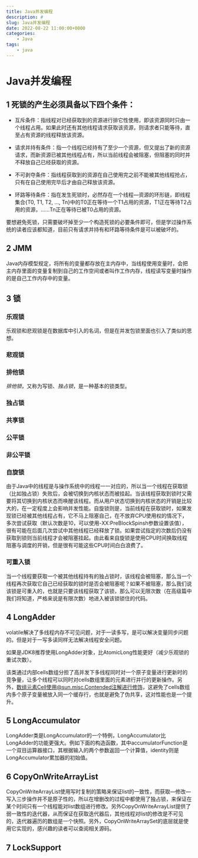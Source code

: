 ```yaml
---
title: Java并发编程
description: #
slug: Java并发编程
date: 2022-08-22 11:00:00+0000
categories:
    - Java
tags:
    - java
---
```


# Java并发编程

## 1 死锁的产生必须具备以下四个条件：

- 互斥条件：指线程对已经获取到的资源进行排它性使用，即该资源同时只由一个线程占用。如果此时还有其他线程请求获取该资源，则请求者只能等待，直至占有资源的线程释放该资源。

- 请求并持有条件：指一个线程已经持有了至少一个资源，但又提出了新的资源请求，而新资源已被其他线程占有，所以当前线程会被阻塞，但阻塞的同时并不释放自己已经获取的资源。

- 不可剥夺条件：指线程获取到的资源在自己使用完之前不能被其他线程抢占，只有在自己使用完毕后才由自己释放该资源。

- 环路等待条件：指在发生死锁时，必然存在一个线程—资源的环形链，即线程集合{T0, T1, T2, …, Tn}中的T0正在等待一个T1占用的资源，T1正在等待T2占用的资源，……Tn正在等待已被T0占用的资源。

要想避免死锁，只需要破坏掉至少一个构造死锁的必要条件即可，但是学过操作系统的读者应该都知道，目前只有请求并持有和环路等待条件是可以被破坏的。

## 2 JMM

Java内存模型规定，将所有的变量都存放在主内存中，当线程使用变量时，会把主内存里面的变量复制到自己的工作空间或者叫作工作内存，线程读写变量时操作的是自己工作内存中的变量。

## 3 锁

### 乐观锁

乐观锁和悲观锁是在数据库中引入的名词，但是在并发包锁里面也引入了类似的思想。

### 悲观锁

### 排他锁

*排他锁*，又称为写锁、*独占锁*，是一种基本的锁类型。

### 独占锁

### 共享锁

### 公平锁

### 非公平锁

### 自旋锁

由于Java中的线程是与操作系统中的线程一一对应的，所以当一个线程在获取锁（比如独占锁）失败后，会被切换到内核状态而被挂起。当该线程获取到锁时又需要将其切换到内核状态而唤醒该线程。而从用户状态切换到内核状态的开销是比较大的，在一定程度上会影响并发性能。自旋锁则是，当前线程在获取锁时，如果发现锁已经被其他线程占有，它不马上阻塞自己，在不放弃CPU使用权的情况下，多次尝试获取（默认次数是10，可以使用-XX:PreBlockSpinsh参数设置该值），很有可能在后面几次尝试中其他线程已经释放了锁。如果尝试指定的次数后仍没有获取到锁则当前线程才会被阻塞挂起。由此看来自旋锁是使用CPU时间换取线程阻塞与调度的开销，但是很有可能这些CPU时间白白浪费了。

### 可重入锁

当一个线程要获取一个被其他线程持有的独占锁时，该线程会被阻塞，那么当一个线程再次获取它自己已经获取的锁时是否会被阻塞呢？如果不被阻塞，那么我们说该锁是可重入的，也就是只要该线程获取了该锁，那么可以无限次数（在高级篇中我们将知道，严格来说是有限次数）地进入被该锁锁住的代码。

## 4 LongAdder

volatile解决了多线程内存不可见问题，对于一读多写，是可以解决变量同步问题的。但是对于一写多读同样无法解决线程安全问题。

如果是JDK8推荐使用LongAdder对象，比AtomicLong性能更好（减少乐观锁的重试次数）。

该类通过内部cells数组分担了高并发下多线程同时对一个原子变量进行更新时的竞争量，让多个线程可以同时对cells数组里面的元素进行并行的更新操作。另外，数组元素Cell使用@sun.misc.Contended注解进行修饰，这避免了cells数组内多个原子变量被放入同一个缓存行，也就是避免了伪共享，这对性能也是一个提升。

## 5 LongAccumulator

LongAdder类是LongAccumulator的一个特例，LongAccumulator比LongAdder的功能更强大。例如下面的构造函数，其中accumulatorFunction是一个双目运算器接口，其根据输入的两个参数返回一个计算值，identity则是LongAccumulator累加器的初始值。

## 6 CopyOnWriteArrayList

CopyOnWriteArrayList使用写时复制的策略来保证list的一致性，而获取—修改—写入三步操作并不是原子性的，所以在增删改的过程中都使用了独占锁，来保证在某个时间只有一个线程能对list数组进行修改。另外CopyOnWriteArrayList提供了弱一致性的迭代器，从而保证在获取迭代器后，其他线程对list的修改是不可见的，迭代器遍历的数组是一个快照。另外，CopyOnWriteArraySet的底层就是使用它实现的，感兴趣的读者可以查阅相关源码。

## 7 LockSupport



